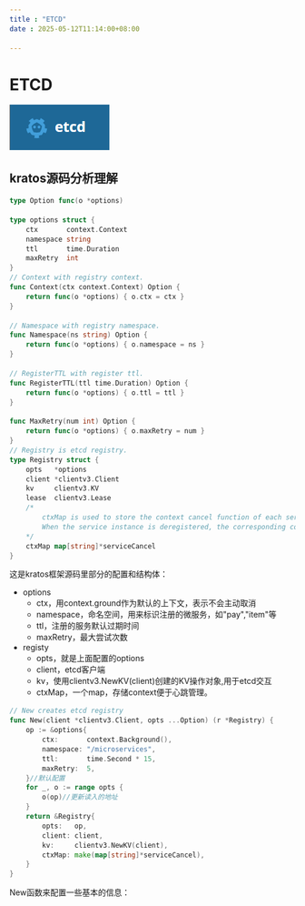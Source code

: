 ```yaml
---
title : "ETCD"
date : 2025-05-12T11:14:00+08:00

---
```


# ETCD

![etcd](../../static/img/image-20250512114939110.png)



## kratos源码分析理解

```go
type Option func(o *options)

type options struct {
	ctx       context.Context
	namespace string
	ttl       time.Duration
	maxRetry  int
}
// Context with registry context.
func Context(ctx context.Context) Option {
	return func(o *options) { o.ctx = ctx }
}

// Namespace with registry namespace.
func Namespace(ns string) Option {
	return func(o *options) { o.namespace = ns }
}

// RegisterTTL with register ttl.
func RegisterTTL(ttl time.Duration) Option {
	return func(o *options) { o.ttl = ttl }
}

func MaxRetry(num int) Option {
	return func(o *options) { o.maxRetry = num }
}
// Registry is etcd registry.
type Registry struct {
	opts   *options
	client *clientv3.Client
	kv     clientv3.KV
	lease  clientv3.Lease
	/*
		ctxMap is used to store the context cancel function of each service instance.
		When the service instance is deregistered, the corresponding context cancel function is called to stop the heartbeat.
	*/
	ctxMap map[string]*serviceCancel
}
```

这是kratos框架源码里部分的配置和结构体：

* options
  * ctx，用context.ground作为默认的上下文，表示不会主动取消
  * namespace，命名空间，用来标识注册的微服务，如"pay","item"等
  * ttl，注册的服务默认过期时间
  * maxRetry，最大尝试次数
* registy
  * opts，就是上面配置的options
  * client，etcd客户端
  * kv，使用clientv3.NewKV(client)创建的KV操作对象,用于etcd交互
  * ctxMap，一个map，存储context便于心跳管理。

```go
// New creates etcd registry
func New(client *clientv3.Client, opts ...Option) (r *Registry) {
	op := &options{
		ctx:       context.Background(),
		namespace: "/microservices",
		ttl:       time.Second * 15,
		maxRetry:  5,
	}//默认配置
	for _, o := range opts {
		o(op)//更新读入的地址
	}
	return &Registry{
		opts:   op,
		client: client,
		kv:     clientv3.NewKV(client),
		ctxMap: make(map[string]*serviceCancel),
	}
}
```

New函数来配置一些基本的信息：

